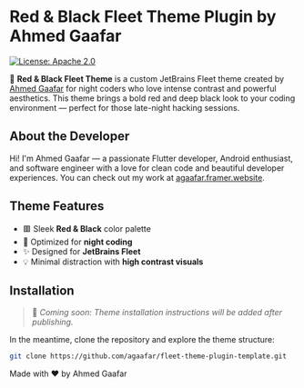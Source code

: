 # Red & Black Fleet Theme Plugin by Ahmed Gaafar

[![License: Apache 2.0](https://img.shields.io/badge/license-APACHE_2.0-blue.svg)](https://github.com/agaafar/fleet-theme-plugin-template/blob/main/LICENSE.md)

🎨 **Red & Black Fleet Theme** is a custom JetBrains Fleet theme created
by [Ahmed Gaafar](https://agaafar.framer.website) for night coders who love intense contrast and powerful aesthetics.
This theme brings a bold red and deep black look to your coding environment — perfect for those late-night hacking
sessions.

## About the Developer

Hi! I'm Ahmed Gaafar — a passionate Flutter developer, Android enthusiast, and software engineer with a love for clean
code and beautiful developer experiences.
You can check out my work at [agaafar.framer.website](https://agaafar.framer.website).

## Theme Features

- 🟥 Sleek **Red & Black** color palette
- 🌙 Optimized for **night coding**
- ✨ Designed for **JetBrains Fleet**
- 💡 Minimal distraction with **high contrast visuals**

## Installation

> 🚧 _Coming soon: Theme installation instructions will be added after publishing._

In the meantime, clone the repository and explore the theme structure:

```bash
git clone https://github.com/agaafar/fleet-theme-plugin-template.git
```

Made with ❤️ by Ahmed Gaafar